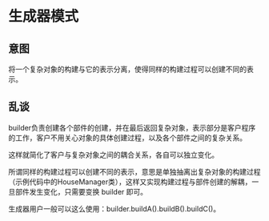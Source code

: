 # 生成器模式

## 意图

将一个复杂对象的构建与它的表示分离，使得同样的构建过程可以创建不同的表示。

## 乱谈

builder负责创建各个部件的创建，并在最后返回复杂对象，表示部分是客户程序的工作，客户不用关心对象的具体创建过程，以及各个部件之间的复杂关系。

这样就简化了客户与复杂对象之间的耦合关系，各自可以独立变化。

所谓同样的构建过程可以创建不同的表示，意思是单独抽离出复杂对象的构建过程（示例代码中的HouseManager类），这样又实现构建过程与部件创建的解耦，一旦部件发生变化，只需要变换 builder 即可。

生成器用户一般可以这么使用：builder.buildA().buildB().buildC()。




